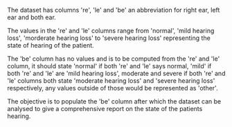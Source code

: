 The dataset has columns 're', 'le' and 'be' an abbreviation for right ear, left ear and both ear.

The values in the 're' and 'le' columns range from 'normal', 'mild hearing loss', 'morderate hearing loss' to 'severe hearing loss' representing the state of hearing of the patient.

The 'be' column has no values and is to be computed from the 're' and 'le' column, it should state 'normal' if both 're' and 'le' says normal, 'mild' if both 're' and 'le' are 'mild hearing loss', moderate and severe if both 're' and 'le' columns both state 'moderate hearing loss' and 'severe hearing loss' respectively, any values outside of those would be represented as 'other'.

The objective is to populate the 'be' column after which the dataset can be analysed to give a comprehensive report on the state of the patients hearing.
